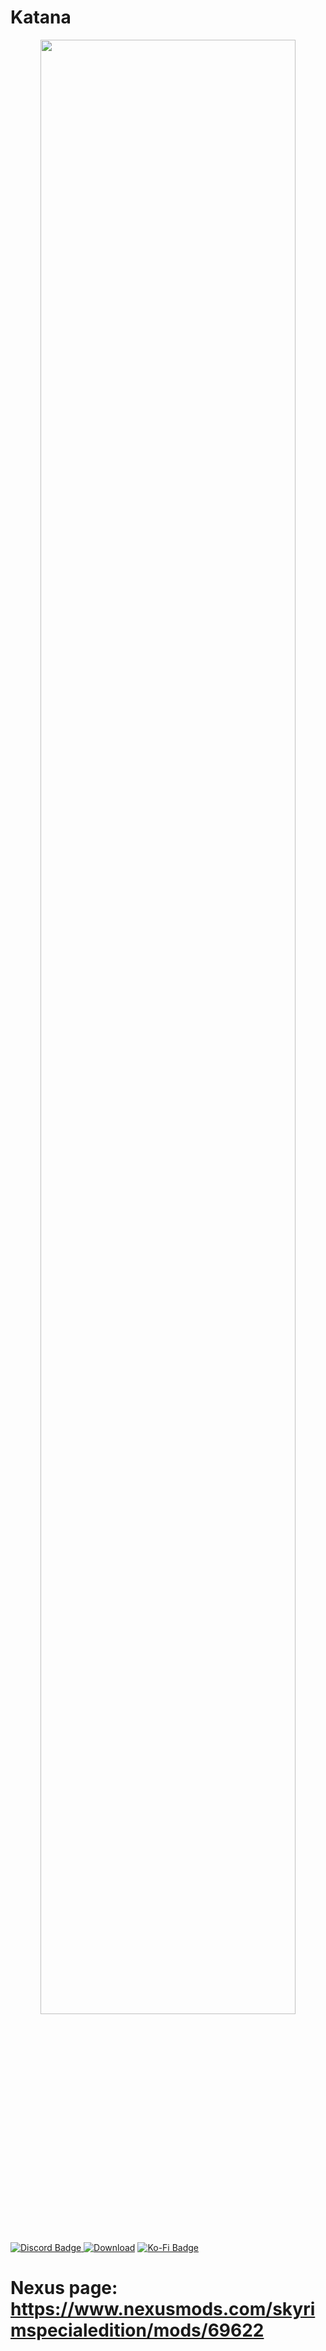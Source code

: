 # Katana
<p align="center"><img src="https://imgur.com/utpe4uz.png" width=90%/> 
<div id="badges">
  <a href="https://discord.gg/eQcVzyCa2c">
    <img src="https://img.shields.io/badge/Discord-blue?style=for-the-badge&logo=discord&logoColor=white" alt="Discord Badge"/>
  </a>
   <a href="https://github.com/annakins/Katana/releases">
 <img alt="Download" src="https://img.shields.io/badge/Download-purple?style=for-the-badge&logo=AddThis&logoColor=white" alt="Discord Badge"/></a> 
 <a href="https://ko-fi.com/T6T8810YS">
    <img src="https://img.shields.io/badge/Show love-teal?style=for-the-badge&logo=kofi&logoColor=white" alt="Ko-Fi Badge"/>
  </a>


</div></p>

# Nexus page: https://www.nexusmods.com/skyrimspecialedition/mods/69622

